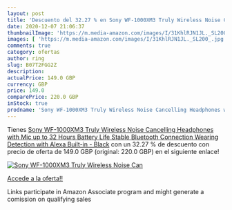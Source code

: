 ```yaml
---
layout: post
title: 'Descuento del 32.27 % en Sony WF-1000XM3 Truly Wireless Noise Can'
date: 2020-12-07 21:06:37
thumbnailImage: 'https://m.media-amazon.com/images/I/31KhlRJN1JL._SL200_.jpg'
images: [ 'https://m.media-amazon.com/images/I/31KhlRJN1JL._SL200_.jpg' ]
comments: true
category: ofertas
author: ring
slug: B07T2FGG2Z
description:
actualPrice: 149.0 GBP
currency: GBP
price: 149.0
comparePrice: 220.0 GBP
inStock: true
prodname: 'Sony WF-1000XM3 Truly Wireless Noise Cancelling Headphones with Mic  up to 32 Hours Battery Life  Stable Bluetooth Connection  Wearing Detection with Alexa Built-in - Black'
---
```


Tienes [Sony WF-1000XM3 Truly Wireless Noise Cancelling Headphones with Mic  up to 32 Hours Battery Life  Stable Bluetooth Connection  Wearing Detection with Alexa Built-in - Black](https://www.amazon.co.uk/dp/B07T2FGG2Z/?tag=tolees0a-21) con un 32.27 % de descuento con precio de oferta de 149.0 GBP (original: 220.0 GBP) en el siguiente enlace!

[![Sony WF-1000XM3 Truly Wireless Noise Can](https://m.media-amazon.com/images/I/31KhlRJN1JL._SL200_.jpg)](https://www.amazon.co.uk/dp/B07T2FGG2Z/?tag=tolees0a-21)

[Accede a la oferta!!](https://www.amazon.co.uk/dp/B07T2FGG2Z/?tag=tolees0a-21)

Links participate in Amazon Associate program and might generate a comission on qualifying sales


